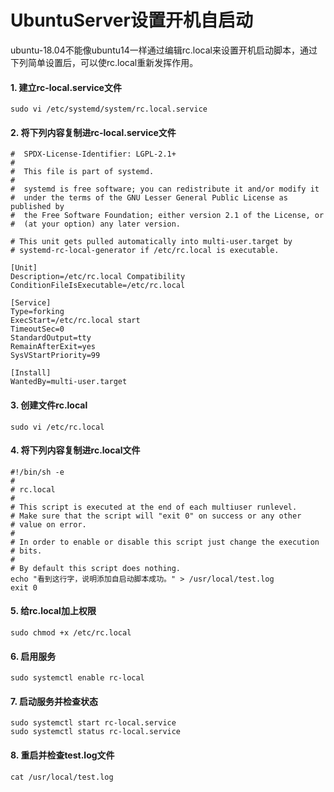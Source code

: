 # UbuntuServer设置开机自启动

ubuntu-18.04不能像ubuntu14一样通过编辑rc.local来设置开机启动脚本，通过下列简单设置后，可以使rc.local重新发挥作用。

#### 1. 建立rc-local.service文件

```
sudo vi /etc/systemd/system/rc.local.service
```

#### 2. 将下列内容复制进rc-local.service文件

```
#  SPDX-License-Identifier: LGPL-2.1+
# 
#  This file is part of systemd.
#
#  systemd is free software; you can redistribute it and/or modify it
#  under the terms of the GNU Lesser General Public License as published by
#  the Free Software Foundation; either version 2.1 of the License, or
#  (at your option) any later version.

# This unit gets pulled automatically into multi-user.target by
# systemd-rc-local-generator if /etc/rc.local is executable.

[Unit]
Description=/etc/rc.local Compatibility
ConditionFileIsExecutable=/etc/rc.local

[Service]
Type=forking
ExecStart=/etc/rc.local start
TimeoutSec=0
StandardOutput=tty
RemainAfterExit=yes
SysVStartPriority=99

[Install]
WantedBy=multi-user.target
```

#### 3. 创建文件rc.local

```
sudo vi /etc/rc.local
```

#### 4. 将下列内容复制进rc.local文件

```
#!/bin/sh -e
#
# rc.local
#
# This script is executed at the end of each multiuser runlevel.
# Make sure that the script will "exit 0" on success or any other
# value on error.
#
# In order to enable or disable this script just change the execution
# bits.
#
# By default this script does nothing.
echo "看到这行字，说明添加自启动脚本成功。" > /usr/local/test.log
exit 0
```

#### 5. 给rc.local加上权限

```
sudo chmod +x /etc/rc.local
```

#### 6. 启用服务

```
sudo systemctl enable rc-local
```

#### 7. 启动服务并检查状态

```
sudo systemctl start rc-local.service
sudo systemctl status rc-local.service
```

#### 8. 重启并检查test.log文件

```
cat /usr/local/test.log
```



